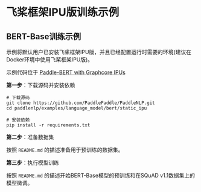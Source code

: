 # 飞桨框架IPU版训练示例

## BERT-Base训练示例

示例将默认用户已安装飞桨框架IPU版，并且已经配置运行时需要的环境(建议在Docker环境中使用飞桨框架IPU版)。

示例代码位于 [Paddle-BERT with Graphcore IPUs](https://github.com/PaddlePaddle/PaddleNLP/examples/language_model/bert/static_ipu)

**第一步**：下载源码并安装依赖

```
# 下载源码
git clone https://github.com/PaddlePaddle/PaddleNLP.git
cd paddlenlp/examples/language_model/bert/static_ipu

# 安装依赖
pip install -r requirements.txt
```

**第二步**：准备数据集

按照 `README.md` 的描述准备用于预训练的数据集。

**第三步**：执行模型训练

按照 `README.md` 的描述开始BERT-Base模型的预训练和在SQuAD v1.1数据集上的模型微调。
